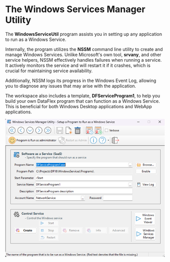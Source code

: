# The Windows Services Manager Utility

The **WindowsServiceUtil** program assists you in setting up any application to run as a Windows Service.

Internally, the program utilizes the **NSSM** command line utility to create and manage Windows Services. Unlike Microsoft's own tool, **srvany**, and other service helpers, NSSM effectively handles failures when running a service. It actively monitors the service and will restart it if it crashes, which is crucial for maintaining service availability.

Additionally, NSSM logs its progress in the Windows Event Log, allowing you to diagnose any issues that may arise with the application.

The workspace also includes a template, **DFServiceProgram1**, to help you build your own DataFlex program that can function as a Windows Service. This is beneficial for both Windows Desktop applications and WebApp applications.

![This is how the WindowsServices.src program looks:](Bitmaps/WindowsServices.png)
